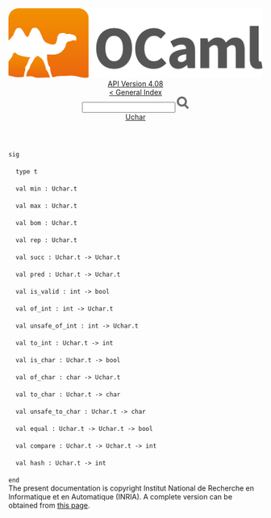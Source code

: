 <!-- ((! set title API !)) ((! set documentation !)) ((! set api !)) ((! set nobreadcrumb !)) -->
<div class="api"><header><nav class="toc brand"><a class="brand" href="https://ocaml.org/"><img src="colour-logo-gray.svg" class="svg" alt="OCaml"></a></nav><nav class="toc"><div class="toc_version"><a href="/docs" id="version-select">API Version 4.08</a></div><a href="index.html">&lt; General Index</a><div class="api_search"><input type="text" name="apisearch" id="api_search" oninput="mySearch(false);" onkeypress="this.oninput();" onclick="this.oninput();" onpaste="this.oninput();">
<img src="search_icon.svg" alt="Search" class="svg" onclick="mySearch(false)"></div>
<div id="search_results"></div><div class="toc_title"><a href="Uchar.html">Uchar</a></div><ul></ul></nav></header>
<code class="code"><span class="keyword">sig</span><br>
&nbsp;&nbsp;<span class="keyword">type</span>&nbsp;t<br>
&nbsp;&nbsp;<span class="keyword">val</span>&nbsp;min&nbsp;:&nbsp;<span class="constructor">Uchar</span>.t<br>
&nbsp;&nbsp;<span class="keyword">val</span>&nbsp;max&nbsp;:&nbsp;<span class="constructor">Uchar</span>.t<br>
&nbsp;&nbsp;<span class="keyword">val</span>&nbsp;bom&nbsp;:&nbsp;<span class="constructor">Uchar</span>.t<br>
&nbsp;&nbsp;<span class="keyword">val</span>&nbsp;rep&nbsp;:&nbsp;<span class="constructor">Uchar</span>.t<br>
&nbsp;&nbsp;<span class="keyword">val</span>&nbsp;succ&nbsp;:&nbsp;<span class="constructor">Uchar</span>.t&nbsp;<span class="keywordsign">-&gt;</span>&nbsp;<span class="constructor">Uchar</span>.t<br>
&nbsp;&nbsp;<span class="keyword">val</span>&nbsp;pred&nbsp;:&nbsp;<span class="constructor">Uchar</span>.t&nbsp;<span class="keywordsign">-&gt;</span>&nbsp;<span class="constructor">Uchar</span>.t<br>
&nbsp;&nbsp;<span class="keyword">val</span>&nbsp;is_valid&nbsp;:&nbsp;int&nbsp;<span class="keywordsign">-&gt;</span>&nbsp;bool<br>
&nbsp;&nbsp;<span class="keyword">val</span>&nbsp;of_int&nbsp;:&nbsp;int&nbsp;<span class="keywordsign">-&gt;</span>&nbsp;<span class="constructor">Uchar</span>.t<br>
&nbsp;&nbsp;<span class="keyword">val</span>&nbsp;unsafe_of_int&nbsp;:&nbsp;int&nbsp;<span class="keywordsign">-&gt;</span>&nbsp;<span class="constructor">Uchar</span>.t<br>
&nbsp;&nbsp;<span class="keyword">val</span>&nbsp;to_int&nbsp;:&nbsp;<span class="constructor">Uchar</span>.t&nbsp;<span class="keywordsign">-&gt;</span>&nbsp;int<br>
&nbsp;&nbsp;<span class="keyword">val</span>&nbsp;is_char&nbsp;:&nbsp;<span class="constructor">Uchar</span>.t&nbsp;<span class="keywordsign">-&gt;</span>&nbsp;bool<br>
&nbsp;&nbsp;<span class="keyword">val</span>&nbsp;of_char&nbsp;:&nbsp;char&nbsp;<span class="keywordsign">-&gt;</span>&nbsp;<span class="constructor">Uchar</span>.t<br>
&nbsp;&nbsp;<span class="keyword">val</span>&nbsp;to_char&nbsp;:&nbsp;<span class="constructor">Uchar</span>.t&nbsp;<span class="keywordsign">-&gt;</span>&nbsp;char<br>
&nbsp;&nbsp;<span class="keyword">val</span>&nbsp;unsafe_to_char&nbsp;:&nbsp;<span class="constructor">Uchar</span>.t&nbsp;<span class="keywordsign">-&gt;</span>&nbsp;char<br>
&nbsp;&nbsp;<span class="keyword">val</span>&nbsp;equal&nbsp;:&nbsp;<span class="constructor">Uchar</span>.t&nbsp;<span class="keywordsign">-&gt;</span>&nbsp;<span class="constructor">Uchar</span>.t&nbsp;<span class="keywordsign">-&gt;</span>&nbsp;bool<br>
&nbsp;&nbsp;<span class="keyword">val</span>&nbsp;compare&nbsp;:&nbsp;<span class="constructor">Uchar</span>.t&nbsp;<span class="keywordsign">-&gt;</span>&nbsp;<span class="constructor">Uchar</span>.t&nbsp;<span class="keywordsign">-&gt;</span>&nbsp;int<br>
&nbsp;&nbsp;<span class="keyword">val</span>&nbsp;hash&nbsp;:&nbsp;<span class="constructor">Uchar</span>.t&nbsp;<span class="keywordsign">-&gt;</span>&nbsp;int<br>
<span class="keyword">end</span></code>
<div class="copyright">The present documentation is copyright Institut National de Recherche en Informatique et en Automatique (INRIA). A complete version can be obtained from <a href="http://caml.inria.fr/pub/docs/manual-ocaml/">this page</a>.</div></div>